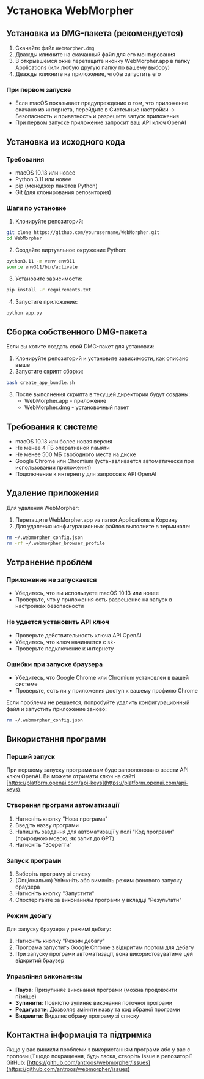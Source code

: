 # Установка WebMorpher

## Установка из DMG-пакета (рекомендуется)

1. Скачайте файл `WebMorpher.dmg`
2. Дважды кликните на скачанный файл для его монтирования
3. В открывшемся окне перетащите иконку WebMorpher.app в папку Applications (или любую другую папку по вашему выбору)
4. Дважды кликните на приложение, чтобы запустить его

### При первом запуске
- Если macOS показывает предупреждение о том, что приложение скачано из интернета, перейдите в Системные настройки → Безопасность и приватность и разрешите запуск приложения
- При первом запуске приложение запросит ваш API ключ OpenAI

## Установка из исходного кода

### Требования
- macOS 10.13 или новее
- Python 3.11 или новее
- pip (менеджер пакетов Python)
- Git (для клонирования репозитория)

### Шаги по установке

1. Клонируйте репозиторий:
```bash
git clone https://github.com/yourusername/WebMorpher.git
cd WebMorpher
```

2. Создайте виртуальное окружение Python:
```bash
python3.11 -m venv env311
source env311/bin/activate
```

3. Установите зависимости:
```bash
pip install -r requirements.txt
```

4. Запустите приложение:
```bash
python app.py
```

## Сборка собственного DMG-пакета

Если вы хотите создать свой DMG-пакет для установки:

1. Клонируйте репозиторий и установите зависимости, как описано выше
2. Запустите скрипт сборки:
```bash
bash create_app_bundle.sh
```
3. После выполнения скрипта в текущей директории будут созданы:
   - WebMorpher.app - приложение
   - WebMorpher.dmg - установочный пакет

## Требования к системе

- macOS 10.13 или более новая версия
- Не менее 4 ГБ оперативной памяти
- Не менее 500 МБ свободного места на диске
- Google Chrome или Chromium (устанавливается автоматически при использовании приложения)
- Подключение к интернету для запросов к API OpenAI

## Удаление приложения

Для удаления WebMorpher:

1. Перетащите WebMorpher.app из папки Applications в Корзину
2. Для удаления конфигурационных файлов выполните в терминале:
```bash
rm ~/.webmorpher_config.json
rm -rf ~/.webmorpher_browser_profile
```

## Устранение проблем

### Приложение не запускается

- Убедитесь, что вы используете macOS 10.13 или новее
- Проверьте, что у приложения есть разрешение на запуск в настройках безопасности

### Не удается установить API ключ

- Проверьте действительность ключа API OpenAI
- Убедитесь, что ключ начинается с `sk-`
- Проверьте подключение к интернету

### Ошибки при запуске браузера

- Убедитесь, что Google Chrome или Chromium установлен в вашей системе
- Проверьте, есть ли у приложения доступ к вашему профилю Chrome

Если проблема не решается, попробуйте удалить конфигурационный файл и запустить приложение заново:
```bash
rm ~/.webmorpher_config.json
```

## Використання програми

### Перший запуск

При першому запуску програми вам буде запропоновано ввести API ключ OpenAI. Ви можете отримати ключ на сайті [https://platform.openai.com/api-keys](https://platform.openai.com/api-keys).

### Створення програми автоматизації

1. Натисніть кнопку "Нова програма"
2. Введіть назву програми
3. Напишіть завдання для автоматизації у полі "Код програми" (природною мовою, як запит до GPT)
4. Натисніть "Зберегти"

### Запуск програми

1. Виберіть програму зі списку
2. (Опціонально) Увімкніть або вимкніть режим фонового запуску браузера
3. Натисніть кнопку "Запустити"
4. Спостерігайте за виконанням програми у вкладці "Результати"

### Режим дебагу

Для запуску браузера у режимі дебагу:

1. Натисніть кнопку "Режим дебагу"
2. Програма запустить Google Chrome з відкритим портом для дебагу
3. При запуску програми автоматизації, вона використовуватиме цей відкритий браузер

### Управління виконанням

- **Пауза**: Призупиняє виконання програми (можна продовжити пізніше)
- **Зупинити**: Повністю зупиняє виконання поточної програми
- **Редагувати**: Дозволяє змінити назву та код обраної програми
- **Видалити**: Видаляє обрану програму зі списку

## Контактна інформація та підтримка

Якщо у вас виникли проблеми з використанням програми або у вас є пропозиції щодо покращення, будь ласка, створіть issue в репозиторії GitHub: [https://github.com/antroos/webmorpher/issues](https://github.com/antroos/webmorpher/issues) 